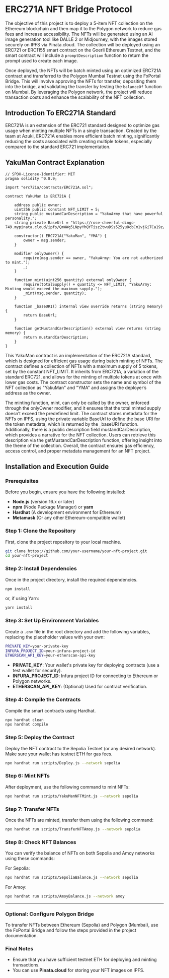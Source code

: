 # ERC271A NFT Bridge Protocol 

The objective of this project is to deploy a 5-item NFT collection on the Ethereum blockchain and then map it to the Polygon network to reduce gas fees and increase accessibility. The NFTs will be generated using an AI image generation tool like DALLE 2 or Midjourney, with the images stored securely on IPFS via Pinata.cloud. The collection will be deployed using an ERC721 or ERC1155 smart contract on the Goerli Ethereum Testnet, and the smart contract will include a `promptDescription` function to return the prompt used to create each image.

Once deployed, the NFTs will be batch minted using an optimized ERC721A contract and transferred to the Polygon Mumbai Testnet using the FxPortal Bridge. This will involve approving the NFTs for transfer, depositing them into the bridge, and validating the transfer by testing the `balanceOf` function on Mumbai. By leveraging the Polygon network, the project will reduce transaction costs and enhance the scalability of the NFT collection.

## Introduction To ERC271A Standard

ERC721A is an extension of the ERC721 standard designed to optimize gas usage when minting multiple NFTs in a single transaction. Created by the team at Azuki, ERC721A enables more efficient batch minting, significantly reducing the costs associated with creating multiple tokens, especially compared to the standard ERC721 implementation.

## YakuMan Contract Explanation 

```solidity
// SPDX-License-Identifier: MIT
pragma solidity ^0.8.9;

import "erc721a/contracts/ERC721A.sol";

contract YakuMan is ERC721A {
    
    address public owner;
    uint256 public constant NFT_LIMIT = 5;
    string public mustandCarDescription = "YakuArmy that have powerful personality."; 
    string private BaseUrl = "https://rose-cheerful-dingo-749.mypinata.cloud/ipfs/QmWWg5LNpyYhQYTisz2twuDSs525yu8cbCm1vjGiTCa19z/";

    constructor() ERC721A("YakuMan", "YMA") {
        owner = msg.sender;
    }

    modifier onlyOwner() {
        require(msg.sender == owner, "YakuArmy: You are not authorized to mint.");
        _;
    }

    function mint(uint256 quantity) external onlyOwner {
        require(totalSupply() + quantity <= NFT_LIMIT, "YakuArmy: Minting would exceed the maximum supply.");
        _mint(msg.sender, quantity);
    }

    function _baseURI() internal view override returns (string memory) {
        return BaseUrl;
    }

    function getMustandCarDescription() external view returns (string memory) {
        return mustandCarDescription;
    }
}
```

This YakuMan contract is an implementation of the ERC721A standard, which is designed for efficient gas usage during batch minting of NFTs. The contract defines a collection of NFTs with a maximum supply of 5 tokens, set by the constant NFT_LIMIT. It inherits from ERC721A, a variation of the standard ERC721, and allows for the minting of multiple tokens at once with lower gas costs. The contract constructor sets the name and symbol of the NFT collection as "YakuMan" and "YMA" and assigns the deployer’s address as the owner.

The minting function, mint, can only be called by the owner, enforced through the onlyOwner modifier, and it ensures that the total minted supply doesn’t exceed the predefined limit. The contract stores metadata for the NFTs on IPFS, using the private variable BaseUrl to define the base URI for the token metadata, which is returned by the _baseURI function. Additionally, there is a public description field mustandCarDescription, which provides a narrative for the NFT collection. Users can retrieve this description via the getMustandCarDescription function, offering insight into the theme of the collection. Overall, the contract ensures gas efficiency, access control, and proper metadata management for an NFT project.

## Installation and Execution Guide

### Prerequisites
Before you begin, ensure you have the following installed:
- **Node.js** (version 16.x or later)
- **npm** (Node Package Manager) or **yarn**
- **Hardhat** (A development environment for Ethereum)
- **Metamask** (Or any other Ethereum-compatible wallet)

### Step 1: Clone the Repository
First, clone the project repository to your local machine.

```bash
git clone https://github.com/your-username/your-nft-project.git
cd your-nft-project
```

### Step 2: Install Dependencies
Once in the project directory, install the required dependencies.

```bash
npm install
```
or, if using Yarn:
```bash
yarn install
```

### Step 3: Set Up Environment Variables
Create a `.env` file in the root directory and add the following variables, replacing the placeholder values with your own:

```bash
PRIVATE_KEY=your-private-key
INFURA_PROJECT_ID=your-infura-project-id
ETHERSCAN_API_KEY=your-etherscan-api-key
```
- **PRIVATE_KEY**: Your wallet's private key for deploying contracts (use a test wallet for security).
- **INFURA_PROJECT_ID**: Infura project ID for connecting to Ethereum or Polygon networks.
- **ETHERSCAN_API_KEY**: (Optional) Used for contract verification.

### Step 4: Compile the Contracts
Compile the smart contracts using Hardhat.

```bash
npx hardhat clean
npx hardhat compile
```

### Step 5: Deploy the Contract
Deploy the NFT contract to the Sepolia Testnet (or any desired network). Make sure your wallet has testnet ETH for gas fees.

```bash
npx hardhat run scripts/Deploy.js --network sepolia
```

### Step 6: Mint NFTs
After deployment, use the following command to mint NFTs:

```bash
npx hardhat run scripts/YakuManNFTMint.js --network sepolia
```

### Step 7: Transfer NFTs
Once the NFTs are minted, transfer them using the following command:

```bash
npx hardhat run scripts/TransferNFTAmoy.js --network sepolia
```

### Step 8: Check NFT Balances
You can verify the balance of NFTs on both Sepolia and Amoy networks using these commands:

For Sepolia:
```bash
npx hardhat run scripts/SepoliaBalance.js --network sepolia
```

For Amoy:
```bash
npx hardhat run scripts/AmoyBalance.js --network amoy
```

---

### Optional: Configure Polygon Bridge

To transfer NFTs between Ethereum (Sepolia) and Polygon (Mumbai), use the FxPortal Bridge and follow the steps provided in the project documentation.

### Final Notes
- Ensure that you have sufficient testnet ETH for deploying and minting transactions.
- You can use **Pinata.cloud** for storing your NFT images on IPFS.

